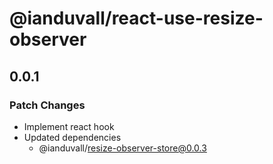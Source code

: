 # @ianduvall/react-use-resize-observer

## 0.0.1

### Patch Changes

- Implement react hook
- Updated dependencies
  - @ianduvall/resize-observer-store@0.0.3
